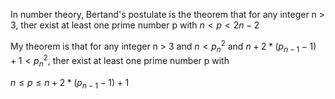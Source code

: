 
In number theory, Bertand's postulate is the theorem that for any integer n > 3, ther exist at least one prime number p with
$n < p < 2n-2$

My theorem is that for any integer n > 3 and $n < p_n^2$ and $n+2*(p_{n-1} - 1) + 1 < p_n^2$, ther exist at least one prime number p with

$n \leq p \leq n+2*(p_{n-1} - 1) + 1$
